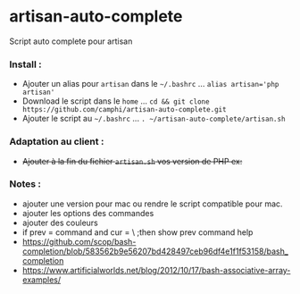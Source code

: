 # artisan-auto-complete
Script auto complete pour artisan

### Install :
- Ajouter un alias pour `artisan` dans le `~/.bashrc` ... `alias artisan='php artisan'`
- Download le script dans le `home` ... `cd && git clone https://github.com/camphi/artisan-auto-complete.git`
- Ajouter le script au `~/.bashrc` ... `. ~/artisan-auto-complete/artisan.sh`

### Adaptation au client :
- ~~Ajouter à la fin du fichier `artisan.sh` vos version de PHP ex:~~

### Notes :
- ajouter une version pour mac ou rendre le script compatible pour mac.
- ajouter les options des commandes
- ajouter des couleurs
- if prev = command and cur = \ ;then show prev command help
- https://github.com/scop/bash-completion/blob/583562b9e56207bd428497ceb96df4e1f1f53158/bash_completion
- https://www.artificialworlds.net/blog/2012/10/17/bash-associative-array-examples/
